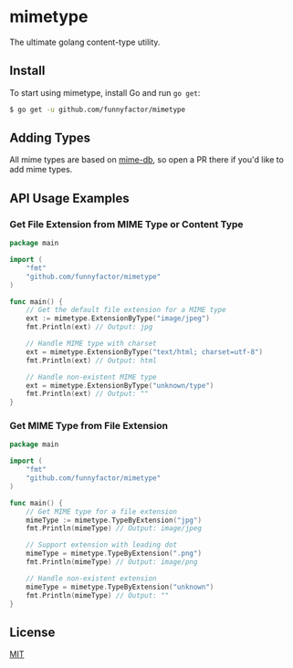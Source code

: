 # mimetype

The ultimate golang content-type utility.

## Install

To start using mimetype, install Go and run `go get`:

```sh
$ go get -u github.com/funnyfactor/mimetype
```

## Adding Types

All mime types are based on [mime-db](https://www.npmjs.com/package/mime-db),
so open a PR there if you'd like to add mime types.

## API Usage Examples

### Get File Extension from MIME Type or Content Type

```go
package main

import (
    "fmt"
    "github.com/funnyfactor/mimetype"
)

func main() {
    // Get the default file extension for a MIME type
    ext := mimetype.ExtensionByType("image/jpeg")
    fmt.Println(ext) // Output: jpg

    // Handle MIME type with charset
    ext = mimetype.ExtensionByType("text/html; charset=utf-8")
    fmt.Println(ext) // Output: html

    // Handle non-existent MIME type
    ext = mimetype.ExtensionByType("unknown/type")
    fmt.Println(ext) // Output: ""
}
```

### Get MIME Type from File Extension

```go
package main

import (
    "fmt"
    "github.com/funnyfactor/mimetype"
)

func main() {
    // Get MIME type for a file extension
    mimeType := mimetype.TypeByExtension("jpg")
    fmt.Println(mimeType) // Output: image/jpeg

    // Support extension with leading dot
    mimeType = mimetype.TypeByExtension(".png")
    fmt.Println(mimeType) // Output: image/png

    // Handle non-existent extension
    mimeType = mimetype.TypeByExtension("unknown")
    fmt.Println(mimeType) // Output: ""
}
```

## License

[MIT](LICENSE)
